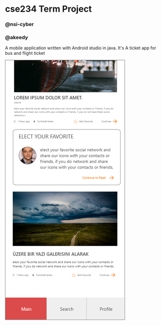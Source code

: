 # cse234 Term Project
### @nsi-cyber
### @akeedy

A mobile application written with Android studio in java.
It's A ticket app for bus and flight ticket

![Main Page](https://github.com/Akeedy/Mobile-project/blob/main/wireframes/3-aMain-2.png)
